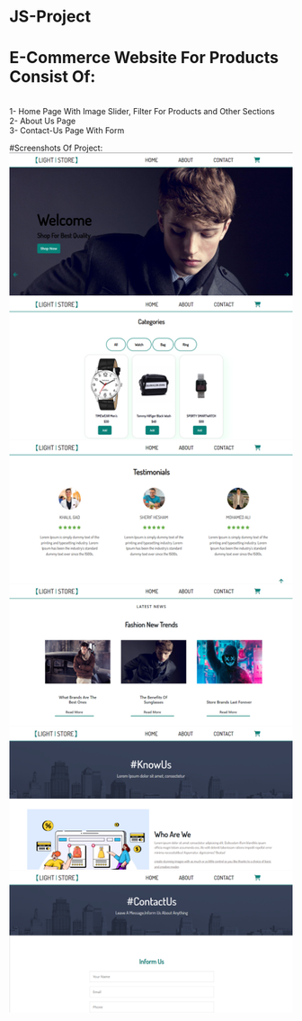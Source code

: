 # JS-Project

# E-Commerce Website For Products Consist Of:
<br />
1- Home Page With Image Slider, Filter For Products and Other Sections
<br />
2- About Us Page
<br />
3- Contact-Us Page With Form
<br />

#Screenshots Of Project:
![alt text](https://github.com/OmarElshankery/JS-Project/blob/main/images/Screenshots/Screenshot%20(474).png)
![alt text](https://github.com/OmarElshankery/JS-Project/blob/main/images/Screenshots/Screenshot%20(475).png)
![alt text](https://github.com/OmarElshankery/JS-Project/blob/main/images/Screenshots/Screenshot%20(477).png)
![alt text](https://github.com/OmarElshankery/JS-Project/blob/main/images/Screenshots/Screenshot%20(481).png)
![alt text](https://github.com/OmarElshankery/JS-Project/blob/main/images/Screenshots/Screenshot%20(478).png)
![alt text](https://github.com/OmarElshankery/JS-Project/blob/main/images/Screenshots/Screenshot%20(480).png)
